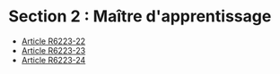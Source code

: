 # Section 2 : Maître d'apprentissage

* [Article R6223-22](./LEGIARTI000018523966.md)
* [Article R6223-23](./LEGIARTI000018523964.md)
* [Article R6223-24](./LEGIARTI000024719625.md)
